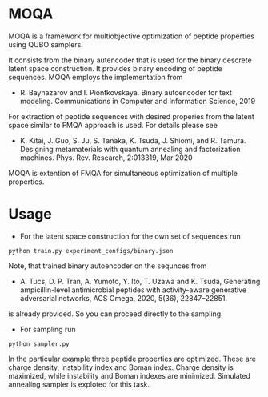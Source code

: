# MOQA

MOQA is a framework for multiobjective optimization of peptide properties using QUBO samplers.

It consists from the binary autencoder that is used for the binary descrete latent space construction. It provides binary encoding of peptide sequences.
MOQA employs the implementation from

* R. Baynazarov and I. Piontkovskaya. Binary autoencoder for text modeling. Communications in Computer and Information Science, 2019

For extraction of peptide sequences with desired properies from the latent space similar to FMQA approach is used. For details please see 

* K. Kitai, J. Guo, S. Ju, S. Tanaka, K. Tsuda, J. Shiomi, and R. Tamura. Designing metamaterials with quantum annealing and factorization machines. Phys. Rev. Research, 2:013319, Mar 2020

MOQA is extention of FMQA for simultaneous optimization of multiple properties.

# Usage

* For the latent space construction for the own set of sequences run

```
python train.py experiment_configs/binary.json
```

Note, that trained binary autoencoder on the sequnces from

* A. Tucs, D. P. Tran, A. Yumoto, Y. Ito, T. Uzawa and K. Tsuda, Generating ampicillin-level antimicrobial peptides with activity-aware generative adversarial networks, ACS Omega, 2020, 5(36), 22847–22851.

is already provided. So you can proceed directly to the sampling.

* For sampling run

```
python sampler.py
```

In the particular example three peptide properties are optimized. These are charge density, instability index and Boman index. Charge density is maximized, while instability and Boman indexes are minimized. Simulated annealing sampler is exploted for this task.
